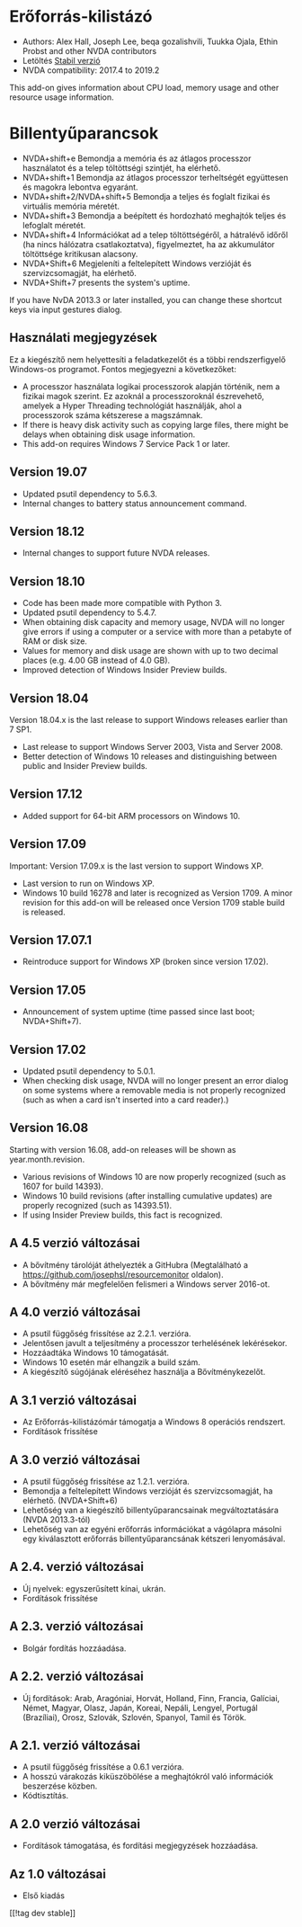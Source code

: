 # Erőforrás-kilistázó #

* Authors: Alex Hall, Joseph Lee, beqa gozalishvili, Tuukka Ojala, Ethin
  Probst and other NVDA contributors
* Letöltés [Stabil verzió][1]
* NVDA compatibility: 2017.4 to 2019.2

This add-on gives information about CPU load, memory usage and other
resource usage information.

# Billentyűparancsok #

* NVDA+shift+e Bemondja a memória és az átlagos processzor használatot és a
  telep töltöttségi szintjét, ha elérhető.
* NVDA+shift+1 Bemondja az átlagos processzor terheltségét együttesen és
  magokra lebontva egyaránt.
* NVDA+shift+2/NVDA+shift+5 Bemondja a teljes és foglalt fizikai és
  virtuális memória méretét.
* NVDA+shift+3 Bemondja a beépített és hordozható meghajtók teljes és
  lefoglalt méretét.
* NVDA+shift+4 Információkat ad a telep töltöttségéről, a hátralévő időről
  (ha nincs hálózatra csatlakoztatva), figyelmeztet, ha az akkumulátor
  töltöttsége kritikusan alacsony.
* NVDA+Shift+6 Megjeleníti a feltelepített Windows verzióját és
  szervizcsomagját, ha elérhető.
* NVDA+Shift+7 presents the system's uptime.

If you have NvDA 2013.3 or later installed, you can change these shortcut
keys via input gestures dialog.

## Használati megjegyzések ##

Ez a kiegészítő nem helyettesíti a feladatkezelőt és a többi rendszerfigyelő
Windows-os programot. Fontos megjegyezni a következőket:

* A processzor használata logikai processzorok alapján történik, nem a
  fizikai magok szerint. Ez azoknál a processzoroknál észrevehető, amelyek a
  Hyper Threading technológiát használják, ahol a processzorok száma
  kétszerese a magszámnak.
* If there is heavy disk activity such as copying large files, there might
  be delays when obtaining disk usage information.
* This add-on requires Windows 7 Service Pack 1 or later.

## Version 19.07

* Updated psutil dependency to 5.6.3.
* Internal changes to battery status announcement command.

## Version 18.12

* Internal changes to support future NVDA releases.

## Version 18.10

* Code has been made more compatible with Python 3.
* Updated psutil dependency to 5.4.7.
* When obtaining disk capacity and memory usage, NVDA will no longer give
  errors if using a computer or a service with more than a petabyte of RAM
  or disk size.
* Values for memory and disk usage are shown with up to two decimal places
  (e.g. 4.00 GB instead of 4.0 GB).
* Improved detection of Windows Insider Preview builds.

## Version 18.04

Version 18.04.x is the last release to support Windows releases earlier than
7 SP1.

* Last release to support Windows Server 2003, Vista and Server 2008.
* Better detection of Windows 10 releases and distinguishing between public
  and Insider Preview builds.

## Version 17.12

* Added support for 64-bit ARM processors on Windows 10.

## Version 17.09

Important: Version 17.09.x is the last version to support Windows XP.

* Last version to run on Windows XP.
* Windows 10 build 16278 and later is recognized as Version 1709. A minor
  revision for this add-on will be released once Version 1709 stable build
  is released.

## Version 17.07.1

* Reintroduce support for Windows XP (broken since version 17.02).

## Version 17.05

* Announcement of system uptime (time passed since last boot; NVDA+Shift+7).

## Version 17.02

* Updated psutil dependency to 5.0.1.
* When checking disk usage, NVDA will no longer present an error dialog on
  some systems where a removable media is not properly recognized (such as
  when a card isn't inserted into a card reader).)

## Version 16.08

Starting with version 16.08, add-on releases will be shown as
year.month.revision.

* Various revisions of Windows 10 are now properly recognized (such as 1607
  for build 14393).
* Windows 10 build revisions (after installing cumulative updates) are
  properly recognized (such as 14393.51).
* If using Insider Preview builds, this fact is recognized.

## A 4.5 verzió változásai ##

* A bővítmény tárolóját áthelyezték a GitHubra (Megtalálható a
  https://github.com/josephsl/resourcemonitor oldalon).
* A bővítmény már megfelelően felismeri a Windows server 2016-ot.

## A 4.0 verzió változásai ##

* A psutil függőség frissítése az 2.2.1. verzióra.
* Jelentősen javult a teljesítmény a processzor terhelésének lekérésekor.
* Hozzáadtáka Windows 10 támogatását.
* Windows 10 esetén már elhangzik a build szám.
* A kiegészítő súgójának eléréséhez használja a Bővítménykezelőt.

## A 3.1 verzió változásai ##

* Az Erőforrás-kilistázómár támogatja a Windows 8 operációs rendszert.
* Fordítások frissítése

## A 3.0 verzió változásai ##

* A psutil függőség frissítése az 1.2.1. verzióra.
* Bemondja a feltelepített Windows verzióját és szervizcsomagját, ha
  elérhető. (NVDA+Shift+6)
* Lehetőség van a kiegészítő billentyűparancsainak megváltoztatására (NVDA
  2013.3-tól)
* Lehetőség van az egyéni erőforrás információkat a vágólapra másolni egy
  kiválasztott erőforrás billentyűparancsának kétszeri lenyomásával.

## A 2.4. verzió változásai ##

* Új nyelvek: egyszerűsített kínai, ukrán.
* Fordítások frissítése

## A 2.3. verzió változásai ##

* Bolgár fordítás hozzáadása.

## A 2.2. verzió változásai ##

* Új fordítások: Arab, Aragóniai, Horvát, Holland, Finn, Francia, Galíciai,
  Német, Magyar, Olasz, Japán, Koreai, Nepáli, Lengyel, Portugál
  (Brazíliai), Orosz, Szlovák, Szlovén, Spanyol, Tamil és Török.

## A 2.1. verzió változásai ##

* A psutil függőség frissítése a 0.6.1 verzióra.
* A hosszú várakozás kiküszöbölése a meghajtókról való információk
  beszerzése közben.
* Kódtisztítás.

## A 2.0 verzió változásai ##

* Fordítások támogatása, és fordítási megjegyzések hozzáadása.

## Az 1.0 változásai ##

* Első kiadás

[[!tag dev stable]]

[1]: https://addons.nvda-project.org/files/get.php?file=rm
